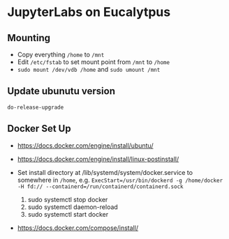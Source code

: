 # JupyterLabs on Eucalytpus

## Mounting
- Copy everything `/home` to `/mnt`
- Edit `/etc/fstab` to set mount point from `/mnt` to `/home`
- `sudo mount /dev/vdb /home` and `sudo umount /mnt`

## Update ubunutu version
`do-release-upgrade`

## Docker Set Up
- https://docs.docker.com/engine/install/ubuntu/

- https://docs.docker.com/engine/install/linux-postinstall/

- Set install directory at /lib/systemd/system/docker.service to somewhere in `/home`, e.g. `ExecStart=/usr/bin/dockerd -g /home/docker -H fd:// --containerd=/run/containerd/containerd.sock`
  1. sudo systemctl stop docker
  2. sudo systemctl daemon-reload
  3. sudo systemctl start docker

- https://docs.docker.com/compose/install/


